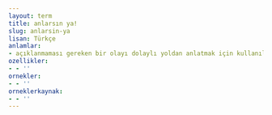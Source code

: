 ```yaml
---
layout: term
title: anlarsın ya!
slug: anlarsin-ya
lisan: Türkçe
anlamlar:
- açıklanmaması gereken bir olayı dolaylı yoldan anlatmak için kullanılan bir söz
ozellikler:
- - ''
ornekler:
- - ''
orneklerkaynak:
- - ''
---
```

